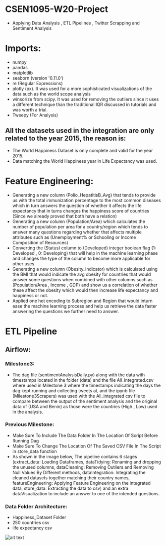 # CSEN1095-W20-Project
- Applying Data Analysis , ETL Pipelines , Twitter Scrapping and Sentiment Analysis
# Imports:

- numpy
- pandas
- matplotlib
- seaborn (version '0.11.0')
- re (Regular Expressions)
- plotly (px). It was used for a more sophisticated visualizations of the data such as the world scope analysis
- winsorize from scipy. It was used for removing the outliers since it uses a different technique than the traditional IQR discussed in tutorials and was worth a trial.
- Tweepy (For Analysis)

## All the datasets used in the integration are only related to the year 2015, the reason is:

- The World Happiness Dataset is only complete and valid for the year 2015.
- Data matching the World Happiness year in Life Expectancy was used.

# Feature Engineering:

- Generating a new column (Polio_HepatitisB_Avg) that tends to provide us with the total immunization percentage to the most common diseases which in turn answers the question of whether it affects the life expectancy that in turns changes the happiness score of countries (Since we already proved that both have a relation)
- Generating a new column (Population/Area) which calculates the number of population per area for a country/region which tends to answer many questions regarding whether that affects multiple attributes such as (Unemployment% or Schooling or Income Composition of Resources)
- Converting the (Status) column to (Developed) integer boolean flag (1: Developed , 0: Developing) that will help in the machine learning phase and changes the type of the column to become more applicable for other uses.
- Generating a new column (Obesity_Indicator) which is calculated using the BMI that would indicate the avg obesity for countries that would answer some questions when combined with other columns such as (Population/Area , Income , GDP) and show us a correlation of whether these affect the obesity which would then increase life expectancy and happiness or not.
- Applied one hot encoding to Subregion and Region that would inturn ease the machine learning process and help us retrieve the data faster answering the questions we further need to answer.

# ETL Pipeline
## Airflow:
### Milestone3:
- The dag file (sentimentAnalysisDaily.py) along with the data with timestamps located in the folder (data) and the file All_integrated.csv where used in Milestone 3 where the timestamps indicating the days the dag kept running and collecting tweets at, and the ipynb file (Milestone3Scrapers) was used with the All_integrated csv file to compare between the output of the sentiment analysis and the original data of (USA and Benin) as those were the countries (High , Low) used in the analysis.

### Previous Milestone:
- Make Sure To Include The Data Folder In The Location Of Script Before Running Dag
- Make Sure To Change The Location Of The Saved CSV File In The Script in store_data function
- As shown in the image below, The pipeline contains 6 stages (extract_data: Loading Dataframes, dataTidying: Renaming and dropping the unused columns, dataCleaning: Removing Outliers and Removing Null Values By Different methods, dataIntegration: Integrating the cleaned datasets together matching their country names, featureEngineering: Applying Feature Engineering on the integrated data, store_data: Extracting the data to csv) and an extra dataVisualization to include an answer to one of the intended questions.

### Data Folder Architecture:

- Happiness_Dataset Folder
- 250 countries csv
- life expectancy csv

![alt text](https://github.com/CSEN1095-W20/project-milestone-1-scrapers/blob/feature_engineering/AirlflowSucceeded.png)
